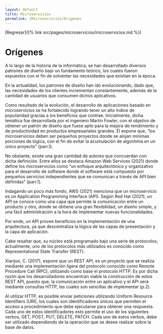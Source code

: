 ```yaml
---
layout: default
title: Microservicios
permalink: /Microservicios/Origenes
---
```

[Regresar]({% link src/pages/microservicios/microservicios.md %})

# Orígenes
A lo largo de la historia de la informática, se han desarrollado diversos patrones de diseño bajo un fundamento teórico, los cuales fueron expuestos con el fin de solventar las necesidades que existían en la época.

En la actualidad, los patrones de diseño han ido evolucionando, dado que, las necesidades de los clientes incrementan constantemente, además de la cantidad de usuarios que consumen dichos aplicativos.

Como resultado de la evolución, el desarrollo de aplicaciones basado en microservicios se ha fortalecido logrando tener un alto índice de popularidad gracias a los beneficios que contrae. Inicialmente, dicha temática fue desarrollada por el ingeniero Martin Fowler, con el objetivo de obtener un patrón de diseño que fuese apto para la mejora de rendimiento y de productividad en productos empresariales grandes. Él expone que, “los microservicios deben ser pequeños proyectos donde se alojan mínimas porciones de lógica, con el fin de evitar la acumulación de algoritmia en un único proyecto” (parr.1). 

No obstante, existe una gran cantidad de autores que concuerdan con dicha definición. Entre ellos se destaca Amazon Web Services (2021) donde define los microservicios como “un enfoque arquitectónico y organizativo para el desarrollo de software donde el software está compuesto por pequeños servicios independientes que se comunican a través de API bien definidas” (parr.1).

Indagando un poco más fondo, AWS (2021) menciona que un microservicio es un Application Programming Interface (API). Según Red Hat (2021), un API se conoce como una capa que permite la comunicación entre un producto y otro, donde se obtiene una gran flexibilidad, un diseño simple, y una fácil administración a la hora de implementar nuevas funcionalidades.

Por ende, un API provee beneficios en la implementación de una arquitectura, ya que descentraliza la lógica de las capas de presentación y la capa de aplicación.

Cabe resaltar que, su núcleo está programado bajo una serie de protocolos, actualmente, uno de los protocolos más utilizados es conocido como Representational State Transfer (REST).

Xianjun, C. (2017), expone que un REST API, es un proyecto que se realiza mediante una implementación ligera del protocolo conocido como Remote Procedure Call (RPC), utilizando como base el protocolo HTTP. Es por dicha razón que los desarrolladores encuentran viable la construcción de estos REST API, puesto que, la comunicación entre un aplicativo y el API será mediante consultas HTTP, las cuales son sencillas de implementar (p.2).

Al utilizar HTTP, es posible enviar peticiones utilizando Uniform Resource Identifiers (URI), los cuales son identificadores únicos que permiten el acceso a procedimiento que debe ejecutarse para obtener una respuesta. Cada uno de estos identificadores esto permite el uso de los siguientes verbos, GET, POST, PUT, DELETE, PATCH. Cada uno de estos verbos, debe ser utilizado dependiendo de la operación que se desee realizar sobre la base de datos.
